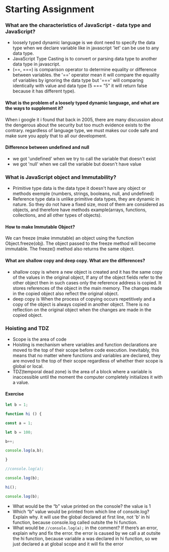 # Starting Assignment
### What are the characteristics of JavaScript - data type and JavaScript?
* loosely typed dynamic language is we dont need to specify the data type when we declare variable like in javascript 'let' can be use to any data type.
* JavaScript Type Casting is to convert or parsing data type to another data type in javascript.
* (==, ===) is comparison operator to determine equality or difference between variables. the '==' operator mean it will compare the equality of variables by ignoring the data type but '===' will comparing identically with value and data type (5 === "5" it will return false because it has different type).

#### What is the problem of a loosely typed dynamic language, and what are the ways to supplement it?
When i google it i found that back in 2005, there are many discussion about the dengerous about the security but too much evidence exists to the contrary. regardless of language type, we must makes our code safe and make sure you apply that to all our development.

#### Difference between undefined and null
* we got 'undefined' when we try to call the variable that doesn't exist
* we got 'null' when we call the variable but doesn't have value

### What is JavaScript object and Immutability?
* Primitive type data is the data type it doesn't have any object or methods exemple (numbers, strings, booleans, null, and undefined)
* Reference type data is unlike primitive data types, they are dynamic in nature. So they do not have a fixed size, most of them are considered as objects, and therefore have methods example(arrays, functions, collections, and all other types of objects).

#### How to make Immutable Object?
We can freeze (make immutable) an object using the function Object.freeze(obj). The object passed to the freeze method will become immutable. The freeze() method also returns the same object.

#### What are shallow copy and deep copy. What are the differences?
* shallow copy is where a new object is created and it has the same copy of the values in the original object, If any of the object fields refer to the other object then in such cases only the reference address is copied. It stores references of the object in the main memory. The changes made in the copied object also reflect the original object.
* deep copy is When the process of copying occurs repetitively and a copy of the object is always copied in another object. There is no reflection on the original object when the changes are made in the copied object. 

### Hoisting and TDZ
* Scope is the area of code
* Hoisting is mechanism where variables and function declarations are moved to the top of their scope before code execution. Inevitably, this means that no matter where functions and variables are declared, they are moved to the top of their scope regardless of whether their scope is global or local.
* TDZ(temporal dead zone) is the area of a block where a variable is inaccessible until the moment the computer completely initializes it with a value.

#### Exercise
```javascript
let b = 1;

function hi () {

const a = 1;

let b = 100;

b++;

console.log(a,b);

}

//console.log(a);

console.log(b);

hi();

console.log(b);
```

* What would be the “b” value printed on the console? the value is 1
* Which “b” value would be printed from which line of console.log? Explain why. it will use the global declared at first line, not 'b' in hi function, because console.log called outsite the hi function.
* What would be `//console.log(a);` in the comment? If there’s an error, explain why and fix the error. the error is caused by we call a at outsite the hi function, because variable a was declared in hi function, so we just declared a at global scope and it will fix the error
